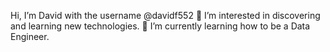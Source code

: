 Hi, I’m David with the username @davidf552  👋
I’m interested in discovering and learning new technologies.
👀 I’m currently learning how to be a Data Engineer.
<!---
 💞️ I’m looking to collaborate on ...
You can reach me on dhfreire20@gmail.com

--->

<!---
davidf552/davidf552 is a ✨ special ✨ repository because its `README.md` (this file) appears on your GitHub profile.
You can click the Preview link to take a look at your changes.
--->
